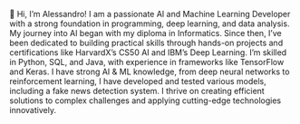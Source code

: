 🚀 Hi, I’m Alessandro!
I am a passionate AI and Machine Learning Developer with a strong foundation in programming,
deep learning, and data analysis. My journey into AI began with my diploma in Informatics. Since
then, I’ve been dedicated to building practical skills through hands-on projects and certifications
like HarvardX’s CS50 AI and IBM’s Deep Learning.
I’m skilled in Python, SQL, and Java, with experience in frameworks like TensorFlow and Keras. I have
strong AI & ML knowledge, from deep neural networks to reinforcement learning, I have developed
and tested various models, including a fake news detection system. I thrive on creating efficient
solutions to complex challenges and applying cutting-edge technologies innovatively.
